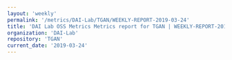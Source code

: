 ```yaml
---
layout: 'weekly'
permalink: '/metrics/DAI-Lab/TGAN/WEEKLY-REPORT-2019-03-24'
title: 'DAI Lab OSS Metrics Metrics report for TGAN | WEEKLY-REPORT-2019-03-24'
organization: 'DAI-Lab'
repository: 'TGAN'
current_date: '2019-03-24'
---
```

